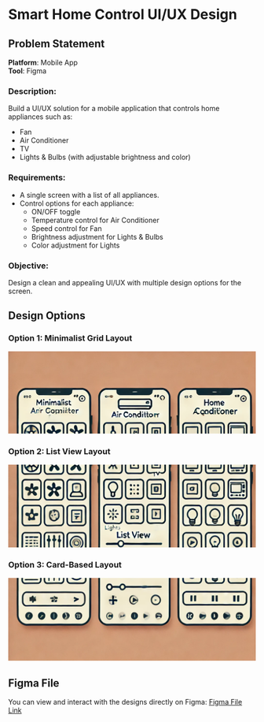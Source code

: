 # Smart Home Control UI/UX Design

## Problem Statement
**Platform**: Mobile App  
**Tool**: Figma

### Description:
Build a UI/UX solution for a mobile application that controls home appliances such as:
- Fan
- Air Conditioner
- TV
- Lights & Bulbs (with adjustable brightness and color)

### Requirements:
- A single screen with a list of all appliances.
- Control options for each appliance:
  - ON/OFF toggle
  - Temperature control for Air Conditioner
  - Speed control for Fan
  - Brightness adjustment for Lights & Bulbs
  - Color adjustment for Lights

### Objective:
Design a clean and appealing UI/UX with multiple design options for the screen.

## Design Options

### Option 1: Minimalist Grid Layout
![Minimalist Grid Layout](./designs/minimalist_grid.png)

### Option 2: List View Layout
![List View Layout](./designs/list_view.png)

### Option 3: Card-Based Layout
![Card-Based Layout](./designs/card_layout.png)

## Figma File
You can view and interact with the designs directly on Figma: [Figma File Link](https://www.figma.com/your-figma-file-link)
